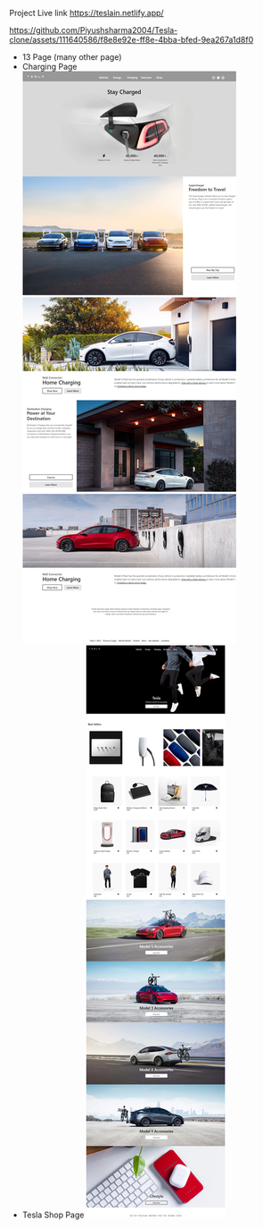 Project Live link https://teslain.netlify.app/

https://github.com/Piyushsharma2004/Tesla-clone/assets/111640586/f8e8e92e-ff8e-4bba-bfed-9ea267a1d8f0

- 13 Page (many other page)
- Charging Page 
![Screenshot](Tesla-shot-1.jpeg)
- Tesla Shop Page
![Screenshot](Tesla-shot-2.jpeg)
